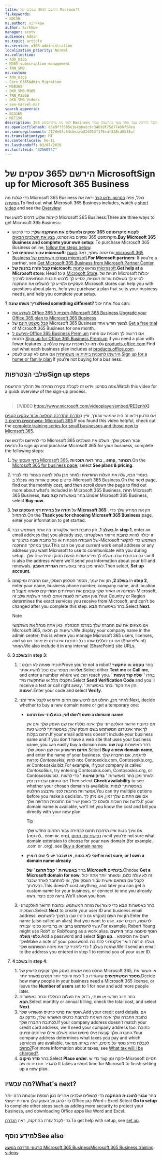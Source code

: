 ```yaml
---
title: הירשם ל365 עסקים של Microsoft
f1.keywords:
- NOCSH
ms.author: sirkkuw
author: Sirkkuw
manager: scotv
audience: Admin
ms.topic: article
ms.service: o365-administration
localization_priority: Normal
ms.collection:
- Adm_O365
- M365-subscription-management
- TRN_SMB
ms.custom:
- Adm_O365
- Core_O365Admin_Migration
- MSB365
- OKR_SMB_M365
- TRN_M365B
- OKR_SMB_Videos
- seo-marvel-mar
search.appverid:
- BCS160
- MET150
description: למד מה מיקרוסופט 365 Business כולל, וקבל הדרכה צעד אחר צעד בהרשמה עבור Microsoft 365 Business.
ms.openlocfilehash: 85e9ff3585e1e4bbadc6c34699f75d77486f58ea
ms.sourcegitcommit: 217de0fc54cbeaea32d253f175eaf338cd85f5af
ms.translationtype: MT
ms.contentlocale: he-IL
ms.lasthandoff: 03/07/2020
ms.locfileid: "42560747"
---
```

# <a name="sign-up-for-microsoft-365-business"></a><span data-ttu-id="0d3e0-103">הירשם ל365 עסקים של Microsoft</span><span class="sxs-lookup"><span data-stu-id="0d3e0-103">Sign up for Microsoft 365 Business</span></span>

<span data-ttu-id="0d3e0-104">כדי לגלות מה Microsoft 365 Business כולל, צפה [בסרטון וידאו קצר](https://go.microsoft.com/fwlink/?linkid=2109651) וראה את [הסקירה](microsoft-365-business-overview.md).</span><span class="sxs-lookup"><span data-stu-id="0d3e0-104">To find out what Microsoft 365 Business includes, watch a [short video](https://go.microsoft.com/fwlink/?linkid=2109651) and see the [Overview](microsoft-365-business-overview.md).</span></span>

<span data-ttu-id="0d3e0-105">קיימות שלוש דרכים להשיג את Microsoft 365 Business:</span><span class="sxs-lookup"><span data-stu-id="0d3e0-105">There are three ways to get Microsoft 365 Business:</span></span>
- <span data-ttu-id="0d3e0-106">**לקנות מיקרוסופט 365 עסקים ולהשלים את ההתקנה שלך**: כדי לרכוש מיקרוסופט 365 עסקים באינטרנט, [בצע את השלבים הבאים](#sign-up-steps).</span><span class="sxs-lookup"><span data-stu-id="0d3e0-106">**Buy Microsoft 365 Business and complete your own setup**: To purchase Microsoft 365 Business online, [follow the steps below](#sign-up-steps).</span></span>
- <span data-ttu-id="0d3e0-107">**עבור שותפים של microsoft**: אם אתה שותף, ראה [השגת microsoft 365 Business ממרכז השותפים של microsoft](get-microsoft-365-business.md#get-microsoft-365-business-from-microsoft-partner-center).</span><span class="sxs-lookup"><span data-stu-id="0d3e0-107">**For Microsoft partners**: If you're a partner, see [Get Microsoft 365 Business from Microsoft Partner Center](get-microsoft-365-business.md#get-microsoft-365-business-from-microsoft-partner-center).</span></span>
- <span data-ttu-id="0d3e0-108">**קבל עזרה בחנות של microsoft**: מראש [לחנות microsoft](https://go.microsoft.com/fwlink/?linkid=2109652).</span><span class="sxs-lookup"><span data-stu-id="0d3e0-108">**Get help at a Microsoft store**: Head to a [Microsoft Store](https://go.microsoft.com/fwlink/?linkid=2109652).</span></span> <span data-ttu-id="0d3e0-109">חנויות של Microsoft יכולות לסייע לך בשאלות אודות תוכניות, לסייע לך לרכוש תוכנית המתאימה לצרכיך העסקיים ולסייע לך להשלים את ההתקנה.</span><span class="sxs-lookup"><span data-stu-id="0d3e0-109">Microsoft stores can help you with questions about plans, help you purchase a plan that suits your business needs, and help you complete your setup.</span></span>

<span data-ttu-id="0d3e0-110">**? צריך משהו שונה**</span><span class="sxs-lookup"><span data-stu-id="0d3e0-110">**Need something different?**</span></span> <span data-ttu-id="0d3e0-111">אתה יכול:</span><span class="sxs-lookup"><span data-stu-id="0d3e0-111">You can:</span></span>
- <span data-ttu-id="0d3e0-112">[לשדרג את Office 365 תוכנית ל-Microsoft 365 Business](migrate-to-microsoft-365-business.md).</span><span class="sxs-lookup"><span data-stu-id="0d3e0-112">[Upgrade your Office 365 plan to Microsoft 365 Business](migrate-to-microsoft-365-business.md).</span></span>
- <span data-ttu-id="0d3e0-113">[קבל משפט חינם](https://go.microsoft.com/fwlink/p/?linkid=2102309) של Microsoft 365 Business למשך חודש אחד.</span><span class="sxs-lookup"><span data-stu-id="0d3e0-113">[Get a free trial](https://go.microsoft.com/fwlink/p/?linkid=2102309) of Microsoft 365 Business for one month.</span></span>
- <span data-ttu-id="0d3e0-114">[הירשם ל-Office 365 Business Premium](https://go.microsoft.com/fwlink/p/?LinkID=510935) אם דרושה לך תוכנית עם פחות תכונות.</span><span class="sxs-lookup"><span data-stu-id="0d3e0-114">[Sign up for Office 365 Business Premium](https://go.microsoft.com/fwlink/p/?LinkID=510935) if you need a plan with fewer features.</span></span> <span data-ttu-id="0d3e0-115">גלה מה כל תוכנית עסקית כוללת ב [products.office.com](https://go.microsoft.com/fwlink/?linkid=2109397).</span><span class="sxs-lookup"><span data-stu-id="0d3e0-115">Find out what each business plan includes at [products.office.com](https://go.microsoft.com/fwlink/?linkid=2109397).</span></span>
- <span data-ttu-id="0d3e0-116">[הירשמו לתוכנית ביתית או משפחתית](https://go.microsoft.com/fwlink/?linkid=2109398) אם אתם לא קונים לעסק.</span><span class="sxs-lookup"><span data-stu-id="0d3e0-116">[Sign up for a home or family plan](https://go.microsoft.com/fwlink/?linkid=2109398) if you're not buying for a business.</span></span> 

## <a name="sign-up-steps"></a><span data-ttu-id="0d3e0-117">שלבי הצטרפות</span><span class="sxs-lookup"><span data-stu-id="0d3e0-117">Sign up steps</span></span>

<span data-ttu-id="0d3e0-118">צפה בסרטון וידאו זה לקבלת סקירה מהירה של תהליך ההרשמה.</span><span class="sxs-lookup"><span data-stu-id="0d3e0-118">Watch this video for a quick overview of the sign-up process.</span></span><br><br>

> [!VIDEO https://www.microsoft.com/videoplayer/embed/RE3znhX] 

<span data-ttu-id="0d3e0-119">אם סרטון וידאו זה היה שימושי עבורך, עיין ב[סדרת ההדרכה המלאה עבור עסקים קטנים ומשתמשים חדשים ב- Microsoft 365](https://support.office.com/article/6ab4bbcd-79cf-4000-a0bd-d42ce4d12816).</span><span class="sxs-lookup"><span data-stu-id="0d3e0-119">If you found this video helpful, check out the [complete training series for small businesses and those new to Microsoft 365](https://support.office.com/article/6ab4bbcd-79cf-4000-a0bd-d42ce4d12816).</span></span>

<span data-ttu-id="0d3e0-120">כדי להירשם ולרכוש את Microsoft 365 עבור העסק שלך, השלם את השלבים הבאים:</span><span class="sxs-lookup"><span data-stu-id="0d3e0-120">To sign up and purchase Microsoft 365 for your business, complete the following steps:</span></span>

1. <span data-ttu-id="0d3e0-121">[בדף העסקי של Microsoft 365](https://go.microsoft.com/fwlink/?linkid=2109654), בחר **ראה תוכניות _ amp_ תמחור**.</span><span class="sxs-lookup"><span data-stu-id="0d3e0-121">On the [Microsoft 365 for business page](https://go.microsoft.com/fwlink/?linkid=2109654), select **See plans & pricing**.</span></span> 
2. <span data-ttu-id="0d3e0-122">בעמוד הבא, גלה את העלות החודשית ולאחר מכן גלול למטה בעמוד כדי לברר פרטים נוספים אודות מה שנכלל ב-Microsoft 365 Business.</span><span class="sxs-lookup"><span data-stu-id="0d3e0-122">On the next page, find out the monthly cost, and then scroll down the page to find out more about what's included in Microsoft 365 Business.</span></span> <span data-ttu-id="0d3e0-123">תחת Microsoft 365 Business, בחר באפשרות **קנה כעת**.</span><span class="sxs-lookup"><span data-stu-id="0d3e0-123">Under Microsoft 365 Business, select **Buy now**.</span></span>
3. <span data-ttu-id="0d3e0-124">על **תודה על בחירת דף העסקים של Microsoft 365** , הזן את המידע שלך כדי להתחיל.</span><span class="sxs-lookup"><span data-stu-id="0d3e0-124">On the **Thank you for choosing Microsoft 365 Business** page, enter your information to get started.</span></span>
4. <span data-ttu-id="0d3e0-125">**בשלב 1**, הזן כתובת דואר אלקטרוני בה אתה משתמש כבר.</span><span class="sxs-lookup"><span data-stu-id="0d3e0-125">In **step 1**, enter an email address that you already use.</span></span> <span data-ttu-id="0d3e0-126">זו יכולה להיות כתובת הדואר האלקטרוני של העבודה הנוכחית או כל כתובת שבה ברצונך ש-Microsoft תשתמש כדי לתקשר עמך במהלך ההתקנה.</span><span class="sxs-lookup"><span data-stu-id="0d3e0-126">This can be your current work email address or any address you want Microsoft to use to communicate with you during setup.</span></span> <span data-ttu-id="0d3e0-127">זוהי גם הכתובת שבה נשלח לך מידע אודות הצעת החוק והחידושים שלך.</span><span class="sxs-lookup"><span data-stu-id="0d3e0-127">It is also the address where we'll send you information about your bill and renewals.</span></span> <span data-ttu-id="0d3e0-128">לאחר מכן בחר באפשרות **הגדרת חשבון**.</span><span class="sxs-lookup"><span data-stu-id="0d3e0-128">Then select, **Set up account**.</span></span>
5. <span data-ttu-id="0d3e0-129">**בשלב 2**, הזן את שמך, מספר הטלפון העסקי, שם החברה ומיקומם.</span><span class="sxs-lookup"><span data-stu-id="0d3e0-129">In **step 2**, enter your name, business phone number, company name, and location.</span></span> <span data-ttu-id="0d3e0-130">המדינה או האזור שלך קובעים את השירותים המדויקים שאתה מקבל מ-Microsoft, ואין אפשרות לשנות אותם לאחר השלמת שלב זה.</span><span class="sxs-lookup"><span data-stu-id="0d3e0-130">Your Country or Region determines the exact services you receive from Microsoft, and can't be changed after you complete this step.</span></span> <span data-ttu-id="0d3e0-131">בחר באפשרות **הבא**.</span><span class="sxs-lookup"><span data-stu-id="0d3e0-131">Select **Next**.</span></span>
    > [!NOTE]
    > <span data-ttu-id="0d3e0-132">אנו מציגים את שם החברה שלך במרכז המנהלה; כאן אתה מנהל את משתמשי Microsoft 365, רשיונות וכן הלאה.</span><span class="sxs-lookup"><span data-stu-id="0d3e0-132">We display your company name in the admin center; this is where you manage Microsoft 365 users, licenses, and so on.</span></span> <span data-ttu-id="0d3e0-133">אנו גם כוללים אותו בכל כתובות אינטרנט פנימיות (SharePoint) האתר.</span><span class="sxs-lookup"><span data-stu-id="0d3e0-133">We also include it in any internal (SharePoint) site URLs.</span></span>
6. <span data-ttu-id="0d3e0-134">**בשלב 3**:</span><span class="sxs-lookup"><span data-stu-id="0d3e0-134">In **step 3**:</span></span>

    1. <span data-ttu-id="0d3e0-135">! תוכיח שאתה לא רובוט</span><span class="sxs-lookup"><span data-stu-id="0d3e0-135">Prove you're not a robot!</span></span> <span data-ttu-id="0d3e0-136">בחר **טקסט** או **התקשר אלי**והזן מספר שבו נוכל להשיג אותך.</span><span class="sxs-lookup"><span data-stu-id="0d3e0-136">Select either **Text me** or **Call me**, and enter a number where we can reach you.</span></span> <span data-ttu-id="0d3e0-137">בחרו ' **שלח קוד אימות** ' ותקבלו מלל או שתתקשרו מיד.</span><span class="sxs-lookup"><span data-stu-id="0d3e0-137">Select **Send Verification Code** and you'll receive a text or call right away.</span></span> <span data-ttu-id="0d3e0-138">הזן את הקוד ובחר באפשרות ' **אימות**'.</span><span class="sxs-lookup"><span data-stu-id="0d3e0-138">Enter your code and select **Verify**.</span></span>
    2. <span data-ttu-id="0d3e0-139">לאחר מכן, החלט אם לרכוש שם תחום חדש או לקבל אחד זמני:</span><span class="sxs-lookup"><span data-stu-id="0d3e0-139">Next, decide whether to buy a new domain name or get a temporary one:</span></span>

        - <span data-ttu-id="0d3e0-140">**אין בבעלותי שם תחום**</span><span class="sxs-lookup"><span data-stu-id="0d3e0-140">**I don't own a domain name**</span></span> 
        
            <span data-ttu-id="0d3e0-141">אם כתובת הדואר האלקטרוני שלך אינה כוללת את שם העסק שלך ואם אין לך אתר אינטרנט המשתמש בשם העסק שלך, באפשרותך לרכוש כעת תחום בקלות.</span><span class="sxs-lookup"><span data-stu-id="0d3e0-141">If your email address doesn't include your business name and if you don't have a web site that uses your business name, you can easily buy a domain now.</span></span> <span data-ttu-id="0d3e0-142">בחר באפשרות **קנה שם תחום חדש**והזן את שם העסק שלך.</span><span class="sxs-lookup"><span data-stu-id="0d3e0-142">Select **Buy a new domain name**, and enter the name of your business.</span></span> <span data-ttu-id="0d3e0-143">לדוגמה, אם החברה שלך נקראת *Contososkis*, נסה להזין Contosokis.com, Contososkis.org, או Contososkis.biz.</span><span class="sxs-lookup"><span data-stu-id="0d3e0-143">For example, if your company is called *ContosoSkis*, try entering Contosokis.com, Contososkis.org, or Contososkis.biz.</span></span> <span data-ttu-id="0d3e0-144">לאחר מכן בחר באפשרות ' **בדוק זמינות** ' כדי לראות אם התחום שבחרת זמין.</span><span class="sxs-lookup"><span data-stu-id="0d3e0-144">Then select **Check availability** to see whether your chosen domain is available.</span></span> <span data-ttu-id="0d3e0-145">באפשרותך לנסות אפשרויות מרובות לפני שתבצע החלטה.</span><span class="sxs-lookup"><span data-stu-id="0d3e0-145">You can try multiple options before you make a decision.</span></span> <span data-ttu-id="0d3e0-146">אם שם התחום שלך זמין, אנו ניתן לך לדעת את העלות ולשלם לך באופן ישיר עם התוכנית החדשה שלך.</span><span class="sxs-lookup"><span data-stu-id="0d3e0-146">If your domain name is available, we'll let you know the cost and bill you directly with your new plan.</span></span> 
       
            > [!TIP]
            > <span data-ttu-id="0d3e0-147">אם אינך בטוח איזו הרחבת תחום לבחירה עבור התחום החדש שלך (לדוגמה,. com או. org), ראה [רכישת שם תחום](https://go.microsoft.com/fwlink/?linkid=2109700)</span><span class="sxs-lookup"><span data-stu-id="0d3e0-147">if you're not sure what domain extension to choose for your new domain (for example, .com or .org), see [Buy a domain name](https://go.microsoft.com/fwlink/?linkid=2109700)</span></span>
        
        - <span data-ttu-id="0d3e0-148">**אני לא בטוח, או שכבר יש לי שם דומיין**</span><span class="sxs-lookup"><span data-stu-id="0d3e0-148">**I'm not sure, or I own a domain name already**</span></span> 
        
             <span data-ttu-id="0d3e0-149">בחר **באפשרות ' קבל תחום ' של Microsoft בינתיים**.</span><span class="sxs-lookup"><span data-stu-id="0d3e0-149">Choose **Get a Microsoft domain for now**.</span></span> <span data-ttu-id="0d3e0-150">זה לא עולה כלום, ומאוחר יותר אתה יכול לקבל שם מותאם אישית עבור העסק שלך, או להתחבר לאחד שכבר בבעלותך.</span><span class="sxs-lookup"><span data-stu-id="0d3e0-150">This doesn't cost anything, and later you can get a custom name for your business, or connect to one you already own.</span></span> <span data-ttu-id="0d3e0-151">נראה לכם כיצד.</span><span class="sxs-lookup"><span data-stu-id="0d3e0-151">We'll show you how.</span></span>

    3. <span data-ttu-id="0d3e0-152">בחר באפשרות **הבא** כדי ליצור את מזהה המשתמש וכתובת הדואר האלקטרוני העסקית.</span><span class="sxs-lookup"><span data-stu-id="0d3e0-152">Select **Next** to create your user ID and business email address.</span></span> <span data-ttu-id="0d3e0-153">הזן את השם (הנקרא גם כינוי) שבו ברצונך להשתמש.</span><span class="sxs-lookup"><span data-stu-id="0d3e0-153">Enter the name (also called an alias) that you want to use.</span></span> <span data-ttu-id="0d3e0-154">לדוגמה, רוברט יאנג עשוי להשתמש ברובי או ברובייונג ככינוי עבודה.</span><span class="sxs-lookup"><span data-stu-id="0d3e0-154">For example, Robert Young might use RobY or RobYoung as a work alias.</span></span> <span data-ttu-id="0d3e0-155">הוסף סיסמה ובחר **הירשם כלפי מעלה**.</span><span class="sxs-lookup"><span data-stu-id="0d3e0-155">Add a password and select **Sign up**.</span></span> <span data-ttu-id="0d3e0-156">. רשום את הסיסמא שלך</span><span class="sxs-lookup"><span data-stu-id="0d3e0-156">Make a note of your password.</span></span> <span data-ttu-id="0d3e0-157">נשלח הודעת דואר אלקטרוני לכתובת שהזנת בשלב 1 כדי להזכיר לך את מזהה המשתמש שלך.</span><span class="sxs-lookup"><span data-stu-id="0d3e0-157">We'll send an email to the address you entered in step 1 to remind you of your user ID.</span></span>
7. <span data-ttu-id="0d3e0-158">**בשלב 4**:</span><span class="sxs-lookup"><span data-stu-id="0d3e0-158">In **step 4**:</span></span> 

    1. <span data-ttu-id="0d3e0-159">החלט כמה אנשים בעסק שלך זקוקים לרשיון של Microsoft 365, או השאר את **מספר המשתמשים** שהוגדרו כ-1 כעת והוסף יותר אנשים מאוחר יותר.</span><span class="sxs-lookup"><span data-stu-id="0d3e0-159">Decide how many people in your business need a Microsoft 365 license, or leave the **Number of users** set to 1 for now and add more people later.</span></span> 
    2. <span data-ttu-id="0d3e0-160">בחר חיוב חודשי או שנתי, בדוק את העלות הכוללת ובחר באפשרות **הבא**.</span><span class="sxs-lookup"><span data-stu-id="0d3e0-160">Select monthly or annual billing, check the total cost, and select **Next**.</span></span> 
    3. <span data-ttu-id="0d3e0-161">הוסף את פרטי כרטיס האשראי שלך.</span><span class="sxs-lookup"><span data-stu-id="0d3e0-161">Add your credit card details.</span></span> <span data-ttu-id="0d3e0-162">אם כתובת החברה שלך אינה תואמת לכתובת כרטיס האשראי שלך, נזדקק גם לכתובת החברה שלך.</span><span class="sxs-lookup"><span data-stu-id="0d3e0-162">If your company address doesn't match your credit card address, we'll need your company address too.</span></span> <span data-ttu-id="0d3e0-163">כתובת החברה שלך קובעת אילו מיסים אתה משלם ואילו שירותים זמינים.</span><span class="sxs-lookup"><span data-stu-id="0d3e0-163">Your company address determines what taxes you pay and which services are available.</span></span> <span data-ttu-id="0d3e0-164">לקבלת מידע נוסף על מיסים, ראה [באיזה מס אני מחויב?](https://go.microsoft.com/fwlink/?linkid=2109701)</span><span class="sxs-lookup"><span data-stu-id="0d3e0-164">For more information about taxes, see [What tax will I be charged?](https://go.microsoft.com/fwlink/?linkid=2109701).</span></span>
    4. <span data-ttu-id="0d3e0-165">בחר **סדר מיקום**.</span><span class="sxs-lookup"><span data-stu-id="0d3e0-165">Select **Place order**.</span></span> <span data-ttu-id="0d3e0-166">לוקח זמן קצר כדי ש-Microsoft תסיים להגדיר תוכנית חדשה.</span><span class="sxs-lookup"><span data-stu-id="0d3e0-166">It takes a short time for Microsoft to finish setting up a new plan.</span></span>

## <a name="whats-next"></a><span data-ttu-id="0d3e0-167">מה עכשיו?</span><span class="sxs-lookup"><span data-stu-id="0d3e0-167">What's next?</span></span>

<span data-ttu-id="0d3e0-168">בחר **עבור לתוכנית ההתקנה** כדי להשלים שלבים אחרים כגון הוספת אבטחה רבה יותר כדי להגן על העסק שלך והורדת יישומי Office כגון Word ו-Excel.</span><span class="sxs-lookup"><span data-stu-id="0d3e0-168">Select **Go to setup** to complete other steps such as adding more security to protect your business, and downloading Office apps like Word and Excel.</span></span>

<span data-ttu-id="0d3e0-169">כדי לקבל עזרה בהתקנה, ראה [הגדרה](set-up.md).</span><span class="sxs-lookup"><span data-stu-id="0d3e0-169">To get help with setup, see [set up](set-up.md).</span></span>

## <a name="see-also"></a><span data-ttu-id="0d3e0-170">למידע נוסף</span><span class="sxs-lookup"><span data-stu-id="0d3e0-170">See also</span></span>

[<span data-ttu-id="0d3e0-171">סרטוני הדרכה בנושא Microsoft 365 Business</span><span class="sxs-lookup"><span data-stu-id="0d3e0-171">Microsoft 365 Business training videos</span></span>](https://support.office.com/article/6ab4bbcd-79cf-4000-a0bd-d42ce4d12816)

